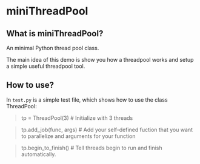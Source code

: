 # miniThreadPool

## What is miniThreadPool?

An minimal Python thread pool class. 

The main idea of this demo is show you how a threadpool works and setup a simple useful threadpool tool. 

## How to use?

In `test.py` is a simple test file, which shows how to use the class ThreadPool:

> tp = ThreadPool(3)   # Initialize with 3 threads

> tp.add_job(func, args)    # Add your self-defined fuction that you want to parallelize and arguments for your function

>tp.begin_to_finish()     # Tell threads begin to run and finish automatically.


